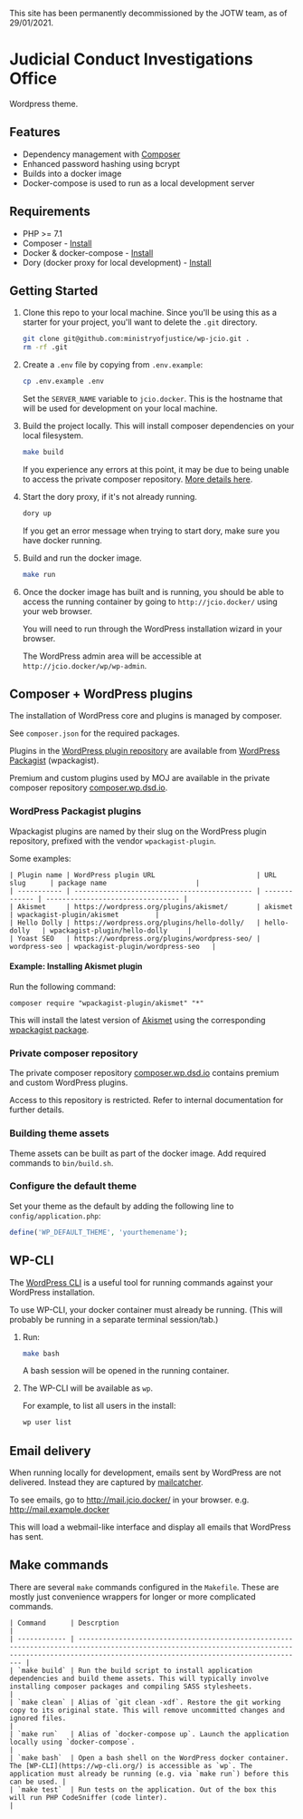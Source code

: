 
This site has been permanently decommissioned by the JOTW team, as of 29/01/2021.

# Judicial Conduct Investigations Office

Wordpress theme.

## Features

- Dependency management with [Composer](https://getcomposer.org)
- Enhanced password hashing using bcrypt
- Builds into a docker image
- Docker-compose is used to run as a local development server

## Requirements

- PHP >= 7.1
- Composer - [Install](https://getcomposer.org/doc/00-intro.md#installation-linux-unix-osx)
- Docker & docker-compose - [Install](https://www.docker.com/docker-mac)
- Dory (docker proxy for local development) - [Install](https://github.com/FreedomBen/dory)

## Getting Started

1. Clone this repo to your local machine. Since you'll be using this as a starter for your project, you'll want to delete the `.git` directory.
    ```bash
    git clone git@github.com:ministryofjustice/wp-jcio.git .
    rm -rf .git
    ```

2. Create a `.env` file by copying from `.env.example`:
    ```bash
    cp .env.example .env
    ```

    Set the `SERVER_NAME` variable to `jcio.docker`. This is the hostname that will be used for development on your local machine.

3. Build the project locally. This will install composer dependencies on your local filesystem.
    ```bash
    make build
    ```

    If you experience any errors at this point, it may be due to being unable to access the private composer repository. [More details here](#private-composer-repository).

4. Start the dory proxy, if it's not already running.
    ```bash
    dory up
    ```

    If you get an error message when trying to start dory, make sure you have docker running.

5. Build and run the docker image.
    ```bash
    make run
    ```

6. Once the docker image has built and is running, you should be able to access the running container by going to `http://jcio.docker/` using your web browser.

    You will need to run through the WordPress installation wizard in your browser.

    The WordPress admin area will be accessible at `http://jcio.docker/wp/wp-admin`.

## Composer + WordPress plugins

The installation of WordPress core and plugins is managed by composer.

See `composer.json` for the required packages.

Plugins in the [WordPress plugin repository](https://wordpress.org/plugins/) are available from [WordPress Packagist](https://wpackagist.org/) (wpackagist).

Premium and custom plugins used by MOJ are available in the private composer repository [composer.wp.dsd.io](https://composer.wp.dsd.io).

### WordPress Packagist plugins

Wpackagist plugins are named by their slug on the WordPress plugin repository, prefixed with the vendor `wpackagist-plugin`.

Some examples:
```
| Plugin name | WordPress plugin URL                         | URL slug      | package name                      |
| ----------- | -------------------------------------------- | ------------- | --------------------------------- |
| Akismet     | https://wordpress.org/plugins/akismet/       | akismet       | wpackagist-plugin/akismet         |
| Hello Dolly | https://wordpress.org/plugins/hello-dolly/   | hello-dolly   | wpackagist-plugin/hello-dolly     |
| Yoast SEO   | https://wordpress.org/plugins/wordpress-seo/ | wordpress-seo | wpackagist-plugin/wordpress-seo   |
```

#### Example: Installing Akismet plugin

Run the following command:

```
composer require "wpackagist-plugin/akismet" "*"
```

This will install the latest version of [Akismet](https://wordpress.org/plugins/akismet/) using the corresponding [wpackagist package](https://wpackagist.org/search?q=akismet).

### Private composer repository

The private composer repository [composer.wp.dsd.io](https://composer.wp.dsd.io) contains premium and custom WordPress plugins.

Access to this repository is restricted. Refer to internal documentation for further details.

### Building theme assets

Theme assets can be built as part of the docker image. Add required commands to `bin/build.sh`.

### Configure the default theme

Set your theme as the default by adding the following line to `config/application.php`:

```php
define('WP_DEFAULT_THEME', 'yourthemename');
```

## WP-CLI

The [WordPress CLI](https://wp-cli.org/) is a useful tool for running commands against your WordPress installation.

To use WP-CLI, your docker container must already be running. (This will probably be running in a separate terminal session/tab.)

1. Run:
    ```bash
    make bash
    ```

    A bash session will be opened in the running container.

2. The WP-CLI will be available as `wp`.

    For example, to list all users in the install:
    ```bash
    wp user list
    ```

## Email delivery

When running locally for development, emails sent by WordPress are not delivered. Instead they are captured by [mailcatcher](https://mailcatcher.me/).

To see emails, go to http://mail.jcio.docker/ in your browser.
e.g. http://mail.example.docker

This will load a webmail-like interface and display all emails that WordPress has sent.

## Make commands

There are several `make` commands configured in the `Makefile`. These are mostly just convenience wrappers for longer or more complicated commands.
```
| Command      | Descrption                                                                                                                                                                                           |
| ------------ | ---------------------------------------------------------------------------------------------------------------------------------------------------------------------------------------------------- |
| `make build` | Run the build script to install application dependencies and build theme assets. This will typically involve installing composer packages and compiling SASS stylesheets.                            |
| `make clean` | Alias of `git clean -xdf`. Restore the git working copy to its original state. This will remove uncommitted changes and ignored files.                                                               |
| `make run`   | Alias of `docker-compose up`. Launch the application locally using `docker-compose`.                                                                                                                 |
| `make bash`  | Open a bash shell on the WordPress docker container. The [WP-CLI](https://wp-cli.org/) is accessible as `wp`. The application must already be running (e.g. via `make run`) before this can be used. |
| `make test`  | Run tests on the application. Out of the box this will run PHP CodeSniffer (code linter).                                                                                                            |
```

